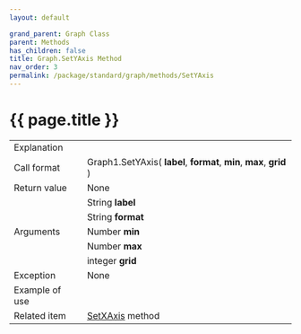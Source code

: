 ```yaml
---
layout: default

grand_parent: Graph Class
parent: Methods
has_children: false
title: Graph.SetYAxis Method
nav_order: 3
permalink: /package/standard/graph/methods/SetYAxis
---
```

# {{ page.title }}

<table>
  <tr>
    <td>Explanation</td>
    <td colspan="2"></td>
  </tr>
  <tr>
    <td>Call format</td>
    <td colspan="2">Graph1.SetYAxis( <b>label</b>, <b>format</b>, <b>min</b>, <b>max</b>, <b>grid</b> )</td>
  </tr>
  <tr>
    <td>Return value</td>
    <td colspan="2">None</td>
  </tr>  
  <tr>
    <td rowspan="5">Arguments</td>
    <td>String <b>label</b></td>
    <td></td>
  </tr>
  <tr>
    <td>String <b>format</b></td>
    <td></td>
  </tr>
  <tr>
    <td>Number <b>min</b></td>
    <td></td>
  </tr>
  <tr>
    <td>Number <b>max</b></td>
    <td></td>
  </tr>
  <tr>
    <td>integer <b>grid</b></td>
    <td></td>
  </tr>
  <tr>
    <td>Exception</td>
    <td colspan="2">None</td>
  </tr>
  <tr>
    <td>Example of use</td>
    <td colspan="2"><code><pre>
    </pre></code></td>
  </tr>
  <tr>
    <td>Related item</td>
    <td colspan="2"><a href="/package/standard/graph/methods/SetXAxis">SetXAxis</a> method</td>
  </tr>
</table>



